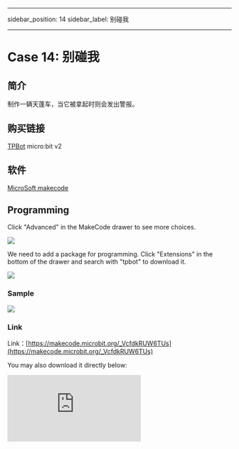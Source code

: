 ﻿---

sidebar_position: 14
sidebar_label: 别碰我

---

# Case 14: 别碰我

## 简介

制作一辆天蓬车，当它被拿起时则会发出警报。

## 购买链接

[TPBot](https://www.elecfreaks.com/tpbot.html)
micro:bit v2

## 软件

[MicroSoft makecode](https://makecode.microbit.org/#)


## Programming


 Click "Advanced" in the MakeCode drawer to see more choices.

![](https://wiki-media-ef.oss-cn-hongkong.aliyuncs.com/docs/microbit/microbit-smart-car/microbit-tpbot/images/TPBot_tianpeng_case_01_02.png)

We need to add a package for programming. Click "Extensions" in the bottom of the drawer and search with "tpbot" to download it.

![](https://wiki-media-ef.oss-cn-hongkong.aliyuncs.com/docs/microbit/microbit-smart-car/microbit-tpbot/images/TPBot_tianpeng_case_01_03.png)

### Sample



![](https://wiki-media-ef.oss-cn-hongkong.aliyuncs.com/docs/microbit/microbit-smart-car/microbit-tpbot/images/tpbot-case-20-04.png)


### Link
Link：[https://makecode.microbit.org/_VcfdkRUW6TUs](https://makecode.microbit.org/_VcfdkRUW6TUs)

You may also download it directly below:

<div
    style={{
        position: 'relative',
        paddingBottom: '60%',
        overflow: 'hidden',
    }}
>
    <iframe
        src="https://makecode.microbit.org/_VcfdkRUW6TUs"
        frameborder="0"
        sandbox="allow-popups allow-forms allow-scripts allow-same-origin"
        style={{
            position: 'absolute',
            width: '100%',
            height: '100%',
        }}
    />
</div>

### Conclusion

通过加速度计判断天蓬车的状态，当天蓬车被拿起来时，灯光闪烁并蜂鸣器发出声音；放下后停止，显示爱心。
